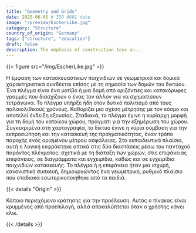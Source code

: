 ```yaml
---
title: "Geometry and Grids"
date: 2025-06-05 # ISO 8601 date
image: "/preview/EscherLike.jpg"
category: "Structure"
country_of_origin: "Germany"
tags: ["structure", "education"]
draft: false
description: The emphasis of construction toys on...
---
```




{{< figure src="/img/EscherLike.jpg" >}}

Η έμφαση των κατασκευαστικών παιχνιδιών σε γεωμετρικά και δομικά χαρακτηριστικά συνδέεται επίσης με τη σημασία των δομών του δικτύου. Ένα πλέγμα είναι ένα μοτίβο ή μια δομή από οριζόντιες και κατακόρυφες γραμμές που διασχίζουν ο ένας τον άλλον για να σχηματίσουν τετράγωνα. Το πλέγμα υπήρξε ήδη στον δυτικό πολιτισμό από τους παλαιολιθικούς χρόνους. Καθορίζει μια σχέση μέτρησης με τον κόσμο και αποτελεί ένδειξη εξουσίας. Σταδιακά, το πλέγμα έγινε η κυρίαρχη μορφή για τη δομή του κατοίκου χώρου, πράγματι για την εξημέρωση του χώρου. Συγκεκριμένα στη χαρτογραφία, το δίκτυο έγινε η κύρια σύμβαση για την εκπροσώπηση και την κατασκευή της πραγματικότητας, έναν τρόπο παροχής ενός ορισμένου μέτρου ασφάλειας. Στα εκπαιδευτικά πλαίσια, αυτή η λογική εκφράστηκε οπτικά στις δύο διαστάσεις μέσω του πανταχού παρόντος πλέγματος: σχετικά με τη διάταξη των χώρων, στις επιφάνειας επιφάνειας, σε διαγράμματα και εγχειρίδια, καθώς και σε εγχειρίδια παιχνιδιών κατασκευής. Το πλέγμα ή η επιφάνεια ήταν μια ισχυρή, κανονιστική συσκευή, δημιουργώντας ένα γεωμετρικό, ρυθμικό πλαίσιο που σταδιακά εσωτερικοποιήθηκε από τα παιδιά.

{{< details "Origin" >}}

Κάποιο περιεχόμενο κράτησης για την προέλευση. Αυτός ο πίνακας είναι κρυμμένος από προεπιλογή, αλλά αποκαλύπτεται όταν ο χρήστης κάνει κλικ.

{{< /details >}}

